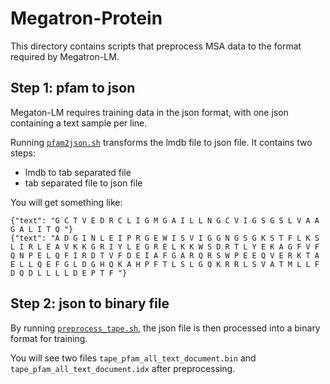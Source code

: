 
# Megatron-Protein

This directory contains scripts that preprocess MSA data to the format required by Megatron-LM.

## Step 1: pfam to json

Megaton-LM requires training data in the json format, with one json containing a text sample per line.

Running  [`pfam2json.sh`](./pfam2json.sh) transforms the lmdb file to json file. It contains two steps:

* lmdb to tab separated file
* tab separated file to json file

You will get something like:

```
{"text": "G C T V E D R C L I G M G A I L L N G C V I G S G S L V A A G A L I T Q "}
{"text": "A D G I N L E I P R G E W I S V I G G N G S G K S T F L K S L I R L E A V K K G R I Y L E G R E L K K W S D R T L Y E K A G F V F Q N P E L Q F I R D T V F D E I A F G A R Q R S W P E E Q V E R K T A E L L Q E F G L D G H Q K A H P F T L S L G Q K R R L S V A T M L L F D Q D L L L L D E P T F "}
```

## Step 2: json to binary file

By running [`preprocess_tape.sh`](./preprocess_tape.sh),
the json file is then processed into a binary format for training.

You will see two files `tape_pfam_all_text_document.bin` and `tape_pfam_all_text_document.idx` after preprocessing.
